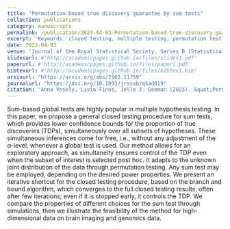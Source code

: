 ```yaml
---
title: "Permutation-based true discovery guarantee by sum tests"
collection: publications
category: manuscripts
permalink: /publication/2023-04-03-Permutation-based-true-discovery-guarantee-by-sum-tests
excerpt: 'Keywords: closed testing, multiple testing, permutation test, selective inference, sum test, true discovery proportion.'
date: 2023-04-03
venue: 'Journal of the Royal Statistical Society, Series B (Statistical Methodology)'
slidesurl: #'http://academicpages.github.io/files/slides1.pdf'
paperurl: #'http://academicpages.github.io/files/paper1.pdf'
bibtexurl: #'http://academicpages.github.io/files/bibtex1.bib'
arxivurl: "https://arxiv.org/abs/2102.11759"
journalurl: "https://doi.org/10.1093/jrsssb/qkad019"
citation: 'Anna Vesely, Livio Finos, Jelle J. Goeman (2023). &quot;Permutation-based true discovery guarantee by sum tests&quot; <i>Journal of the Royal Statistical Society, Series B (Statistical Methodology)</i> 85(3).'
---
```

Sum-based global tests are highly popular in multiple hypothesis testing. In this paper, we propose a general closed testing procedure for sum tests, which provides lower confidence bounds for the proportion of true discoveries (TDPs), simultaneously over all subsets of hypotheses. These simultaneous inferences come for free, i.e., without any adjustment of the α-level, whenever a global test is used. Our method allows for an exploratory approach, as simultaneity ensures control of the TDP even when the subset of interest is selected post hoc. It adapts to the unknown joint distribution of the data through permutation testing. Any sum test may be employed, depending on the desired power properties. We present an iterative shortcut for the closed testing procedure, based on the branch and bound algorithm, which converges to the full closed testing results, often after few iterations; even if it is stopped early, it controls the TDP. We compare the properties of different choices for the sum test through simulations, then we illustrate the feasibility of the method for high-dimensional data on brain imaging and genomics data.
